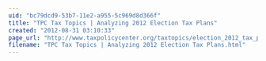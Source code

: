 ```yaml
---
uid: "bc79dcd9-53b7-11e2-a955-5c969d8d366f"
title: "TPC Tax Topics | Analyzing 2012 Election Tax Plans"
created: "2012-08-31 03:10:33"
page_url: "http://www.taxpolicycenter.org/taxtopics/election_2012_tax_plans.cfm"
filename: "TPC Tax Topics | Analyzing 2012 Election Tax Plans.html"
---
```

